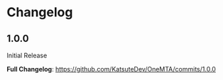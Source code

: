 # Changelog

## 1.0.0

Initial Release

**Full Changelog**: https://github.com/KatsuteDev/OneMTA/commits/1.0.0
